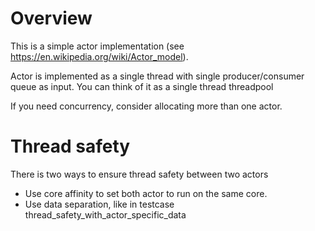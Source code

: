 # Overview

This is a simple actor implementation (see https://en.wikipedia.org/wiki/Actor_model).

Actor is implemented as a single thread with single producer/consumer queue as input. You can think of it as a single thread threadpool

If you need concurrency, consider allocating more than one actor.

# Thread safety

There is two ways to ensure thread safety between two actors
 - Use core affinity to set both actor to run on the same core.
 - Use data separation, like in testcase thread_safety_with_actor_specific_data
